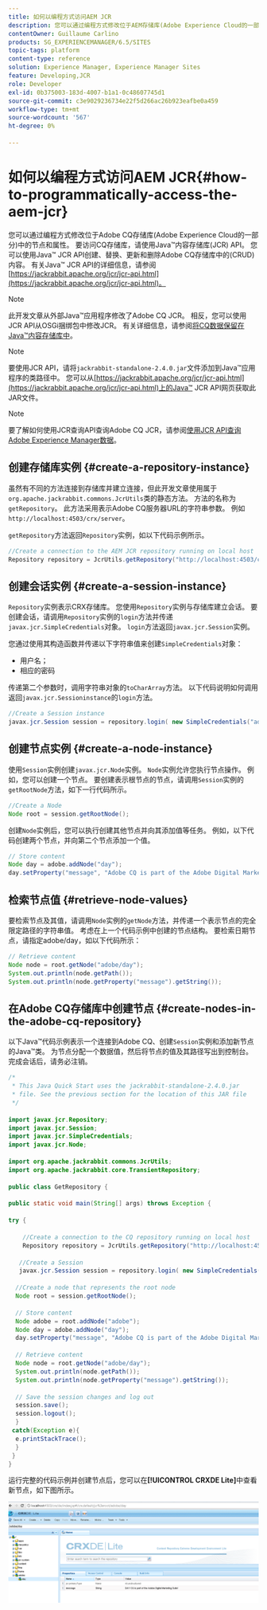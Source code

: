 ```yaml
---
title: 如何以编程方式访问AEM JCR
description: 您可以通过编程方式修改位于AEM存储库(Adobe Experience Cloud的一部分)中的节点和属性
contentOwner: Guillaume Carlino
products: SG_EXPERIENCEMANAGER/6.5/SITES
topic-tags: platform
content-type: reference
solution: Experience Manager, Experience Manager Sites
feature: Developing,JCR
role: Developer
exl-id: 0b375003-183d-4007-b1a1-0c48607745d1
source-git-commit: c3e9029236734e22f5d266ac26b923eafbe0a459
workflow-type: tm+mt
source-wordcount: '567'
ht-degree: 0%

---
```


# 如何以编程方式访问AEM JCR{#how-to-programmatically-access-the-aem-jcr}

您可以通过编程方式修改位于Adobe CQ存储库(Adobe Experience Cloud的一部分)中的节点和属性。 要访问CQ存储库，请使用Java™内容存储库(JCR) API。 您可以使用Java™ JCR API创建、替换、更新和删除Adobe CQ存储库中的(CRUD)内容。 有关Java™ JCR API的详细信息，请参阅[https://jackrabbit.apache.org/jcr/jcr-api.html](https://jackrabbit.apache.org/jcr/jcr-api.html)。

>[!NOTE]
>
>此开发文章从外部Java™应用程序修改了Adobe CQ JCR。 相反，您可以使用JCR API从OSGi捆绑包中修改JCR。 有关详细信息，请参阅[将CQ数据保留在Java™内容存储库中](https://helpx.adobe.com/experience-manager/using/persisting-cq-data-java-content1.html)。

>[!NOTE]
>
>要使用JCR API，请将`jackrabbit-standalone-2.4.0.jar`文件添加到Java™应用程序的类路径中。 您可以从[https://jackrabbit.apache.org/jcr/jcr-api.html](https://jackrabbit.apache.org/jcr/jcr-api.html)上的Java™ JCR API网页获取此JAR文件。

>[!NOTE]
>
>要了解如何使用JCR查询API查询Adobe CQ JCR，请参阅[使用JCR API查询Adobe Experience Manager数据](https://helpx.adobe.com/experience-manager/using/querying-experience-manager-data-using1.html)。

## 创建存储库实例 {#create-a-repository-instance}

虽然有不同的方法连接到存储库并建立连接，但此开发文章使用属于`org.apache.jackrabbit.commons.JcrUtils`类的静态方法。 方法的名称为`getRepository`。 此方法采用表示Adobe CQ服务器URL的字符串参数。 例如 `http://localhost:4503/crx/server`。

`getRepository`方法返回`Repository`实例，如以下代码示例所示。

```java
//Create a connection to the AEM JCR repository running on local host
Repository repository = JcrUtils.getRepository("http://localhost:4503/crx/server");
```

## 创建会话实例 {#create-a-session-instance}

`Repository`实例表示CRX存储库。 您使用`Repository`实例与存储库建立会话。 要创建会话，请调用`Repository`实例的`login`方法并传递`javax.jcr.SimpleCredentials`对象。 `login`方法返回`javax.jcr.Session`实例。

您通过使用其构造函数并传递以下字符串值来创建`SimpleCredentials`对象：

* 用户名；
* 相应的密码

传递第二个参数时，调用字符串对象的`toCharArray`方法。 以下代码说明如何调用返回`javax.jcr.Sessioninstance`的`login`方法。

```java
//Create a Session instance
javax.jcr.Session session = repository.login( new SimpleCredentials("admin", "admin".toCharArray()));
```

## 创建节点实例 {#create-a-node-instance}

使用`Session`实例创建`javax.jcr.Node`实例。 `Node`实例允许您执行节点操作。 例如，您可以创建一个节点。 要创建表示根节点的节点，请调用`Session`实例的`getRootNode`方法，如下一行代码所示。

```java
//Create a Node
Node root = session.getRootNode();
```

创建`Node`实例后，您可以执行创建其他节点并向其添加值等任务。 例如，以下代码创建两个节点，并向第二个节点添加一个值。

```java
// Store content
Node day = adobe.addNode("day");
day.setProperty("message", "Adobe CQ is part of the Adobe Digital Marketing Suite!");
```

## 检索节点值 {#retrieve-node-values}

要检索节点及其值，请调用`Node`实例的`getNode`方法，并传递一个表示节点的完全限定路径的字符串值。 考虑在上一个代码示例中创建的节点结构。 要检索日期节点，请指定adobe/day，如以下代码所示：

```java
// Retrieve content
Node node = root.getNode("adobe/day");
System.out.println(node.getPath());
System.out.println(node.getProperty("message").getString());
```

## 在Adobe CQ存储库中创建节点 {#create-nodes-in-the-adobe-cq-repository}

以下Java™代码示例表示一个连接到Adobe CQ、创建`Session`实例和添加新节点的Java™类。 为节点分配一个数据值，然后将节点的值及其路径写出到控制台。 完成会话后，请务必注销。

```java
/*
 * This Java Quick Start uses the jackrabbit-standalone-2.4.0.jar
 * file. See the previous section for the location of this JAR file
 */

import javax.jcr.Repository;
import javax.jcr.Session;
import javax.jcr.SimpleCredentials;
import javax.jcr.Node;

import org.apache.jackrabbit.commons.JcrUtils;
import org.apache.jackrabbit.core.TransientRepository;

public class GetRepository {

public static void main(String[] args) throws Exception {

try {

    //Create a connection to the CQ repository running on local host
    Repository repository = JcrUtils.getRepository("http://localhost:4503/crx/server");

   //Create a Session
   javax.jcr.Session session = repository.login( new SimpleCredentials("admin", "admin".toCharArray()));

  //Create a node that represents the root node
  Node root = session.getRootNode();

  // Store content
  Node adobe = root.addNode("adobe");
  Node day = adobe.addNode("day");
  day.setProperty("message", "Adobe CQ is part of the Adobe Digital Marketing Suite!");

  // Retrieve content
  Node node = root.getNode("adobe/day");
  System.out.println(node.getPath());
  System.out.println(node.getProperty("message").getString());

  // Save the session changes and log out
  session.save();
  session.logout();
  }
 catch(Exception e){
  e.printStackTrace();
  }
 }
}
```

运行完整的代码示例并创建节点后，您可以在&#x200B;**[!UICONTROL CRXDE Lite]**&#x200B;中查看新节点，如下图所示。

![chlimage_1-68](assets/chlimage_1-68a.png)
